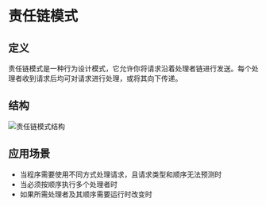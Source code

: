 # 责任链模式

## 定义

责任链模式是一种行为设计模式，它允许你将请求沿着处理者链进行发送。每个处理者收到请求后均可对请求进行处理，或将其向下传递。

## 结构

![责任链模式结构](https://img-blog.csdnimg.cn/a0e7b43a9c01423d9e38f84bcaa986c7.png?x-oss-process=image/watermark,type_ZHJvaWRzYW5zZmFsbGJhY2s,shadow_50,text_Q1NETiBAX2thaWZlaQ==,size_20,color_FFFFFF,t_70,g_se,x_16)

## 应用场景

- 当程序需要使用不同方式处理请求，且请求类型和顺序无法预测时
- 当必须按顺序执行多个处理者时
- 如果所需处理者及其顺序需要运行时改变时